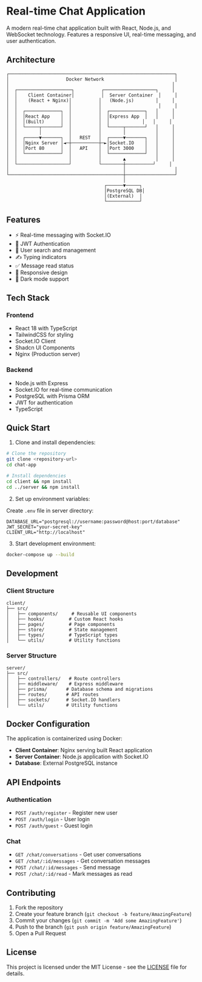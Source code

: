 # Real-time Chat Application

A modern real-time chat application built with React, Node.js, and WebSocket technology. Features a responsive UI, real-time messaging, and user authentication.

## Architecture

```ascii
┌─────────────────────────────────────────────────────────────┐
│                     Docker Network                          │
│                                                            │
│  ┌────────────────────┐          ┌───────────────────┐     │
│  │    Client Container│          │  Server Container  │     │
│  │    (React + Nginx)│          │   (Node.js)        │     │
│  │                   │          │                     │     │
│  │  ┌─────────────┐  │          │  ┌─────────────┐   │     │
│  │  │React App    │  │          │  │Express App  │   │     │
│  │  │(Built)      │  │          │  │            │   │     │
│  │  └─────┬───────┘  │          │  └─────┬───────┘   │     │
│  │        │          │          │        │           │     │
│  │  ┌─────▼───────┐  │   REST   │  ┌─────▼───────┐   │     │
│  │  │Nginx Server │◄─┼──────────┼─►│Socket.IO    │   │     │
│  │  │Port 80      │  │   API    │  │Port 3000    │   │     │
│  │  └─────────────┘  │          │  └─────────────┘   │     │
│  │                   │          │        ▲           │     │
│  └───────────────────┘          └────────┼──────────┘     │
│                                          │                  │
└──────────────────────────────────────────┼──────────────────┘
                                           │
                                    ┌──────▼─────┐
                                    │PostgreSQL DB│
                                    │(External)  │
                                    └────────────┘
```

## Features

- ⚡ Real-time messaging with Socket.IO
- 🔐 JWT Authentication
- 👥 User search and management
- ✍️ Typing indicators
- ✅ Message read status
- 📱 Responsive design
- 🌙 Dark mode support

## Tech Stack

### Frontend

- React 18 with TypeScript
- TailwindCSS for styling
- Socket.IO Client
- Shadcn UI Components
- Nginx (Production server)

### Backend

- Node.js with Express
- Socket.IO for real-time communication
- PostgreSQL with Prisma ORM
- JWT for authentication
- TypeScript

## Quick Start

1. Clone and install dependencies:

```bash
# Clone the repository
git clone <repository-url>
cd chat-app

# Install dependencies
cd client && npm install
cd ../server && npm install
```

2. Set up environment variables:

Create `.env` file in server directory:

```env
DATABASE_URL="postgresql://username:password@host:port/database"
JWT_SECRET="your-secret-key"
CLIENT_URL="http://localhost"
```

3. Start development environment:

```bash
docker-compose up --build
```

## Development

### Client Structure

```
client/
├── src/
│   ├── components/     # Reusable UI components
│   ├── hooks/         # Custom React hooks
│   ├── pages/         # Page components
│   ├── store/         # State management
│   ├── types/         # TypeScript types
│   └── utils/         # Utility functions
```

### Server Structure

```
server/
├── src/
│   ├── controllers/   # Route controllers
│   ├── middleware/    # Express middleware
│   ├── prisma/       # Database schema and migrations
│   ├── routes/       # API routes
│   ├── sockets/      # Socket.IO handlers
│   └── utils/        # Utility functions
```

## Docker Configuration

The application is containerized using Docker:

- **Client Container**: Nginx serving built React application
- **Server Container**: Node.js application with Socket.IO
- **Database**: External PostgreSQL instance

## API Endpoints

### Authentication

- `POST /auth/register` - Register new user
- `POST /auth/login` - User login
- `POST /auth/guest` - Guest login

### Chat

- `GET /chat/conversations` - Get user conversations
- `GET /chat/:id/messages` - Get conversation messages
- `POST /chat/:id/messages` - Send message
- `POST /chat/:id/read` - Mark messages as read

## Contributing

1. Fork the repository
2. Create your feature branch (`git checkout -b feature/AmazingFeature`)
3. Commit your changes (`git commit -m 'Add some AmazingFeature'`)
4. Push to the branch (`git push origin feature/AmazingFeature`)
5. Open a Pull Request

## License

This project is licensed under the MIT License - see the [LICENSE](LICENSE) file for details.
